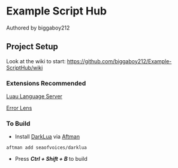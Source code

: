 # Example Script Hub

Authored by biggaboy212

## Project Setup

Look at the wiki to start: <https://github.com/biggaboy212/Example-ScriptHub/wiki>

### Extensions Recommended

[Luau Language Server](https://marketplace.visualstudio.com/items?itemName=JohnnyMorganz.luau-lsp)

[Error Lens](https://marketplace.visualstudio.com/items?itemName=usernamehw.errorlens)

### To Build

- Install [DarkLua](https://github.com/seaofvoices/darklua/releases/latest) via [Aftman](https://github.com/LPGhatguy/aftman/releases)
```
aftman add seaofvoices/darklua
```

- Press ***Ctrl + Shift + B*** to build
